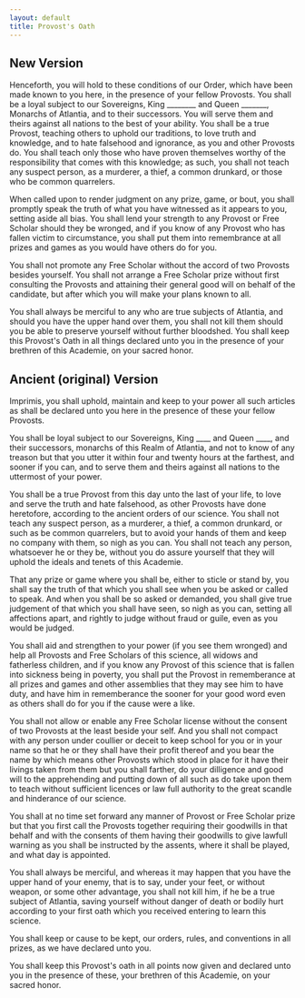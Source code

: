```yaml
---
layout: default
title: Provost's Oath
---
```


## New Version

Henceforth, you will hold to these conditions of our Order, which have been made known to you here, in the presence of your fellow Provosts.  You shall be a loyal subject to our Sovereigns, King ________ and Queen _______, Monarchs of Atlantia, and to their successors. You will serve them and theirs against all nations to the best of your ability.  You shall be a true Provost, teaching others to uphold our traditions, to love truth and knowledge, and to hate falsehood and ignorance, as you and other Provosts do. You shall teach only those who have proven themselves worthy of the responsibility that comes with this knowledge; as such, you shall not teach any suspect person, as a murderer, a thief, a common drunkard, or those who be common quarrelers.

When called upon to render judgment on any prize, game, or bout, you shall promptly speak the truth of what you have witnessed as it appears to you, setting aside all bias.  You shall lend your strength to any Provost or Free Scholar should they be wronged, and if you know of any Provost who has fallen victim to circumstance, you shall put them into remembrance at all prizes and games as you would have others do for you.

You shall not promote any Free Scholar without the accord of two Provosts besides yourself. You shall not arrange a Free Scholar prize without first consulting the Provosts and attaining their general good will on behalf of the candidate, but after which you will make your plans known to all.

You shall always be merciful to any who are true subjects of Atlantia, and should you have the upper hand over them, you shall not kill them should you be able to preserve yourself without further bloodshed.  You shall keep this Provost's Oath in all things declared unto you in the presence of your brethren of this Academie, on your sacred honor.

## Ancient (original) Version

Imprimis, you shall uphold, maintain and keep to your power all such articles as shall be declared unto you here in the presence of these your fellow Provosts.

You shall be loyal subject to our Sovereigns, King ____ and Queen ____, and their successors, monarchs of this Realm of Atlantia, and not to know of any treason but that you utter it within four and twenty hours at the farthest, and sooner if you can, and to serve them and theirs against all nations to the uttermost of your power.

You shall be a true Provost from this day unto the last of your life, to love and serve the truth and hate falsehood, as other Provosts have done heretofore, according to the ancient orders of our science.  You shall not teach any suspect person, as a murderer, a thief, a common drunkard, or such as be common quarrelers, but to avoid your hands of them and keep no company with them, so nigh as you can. You shall not teach any person, whatsoever he or they be, without you do assure yourself that they will uphold the ideals and tenets of this Academie.

That any prize or game where you shall be, either to sticle or stand by, you shall say the truth of that which you shall see when you be asked or called to speak.  And when you shall be so asked or demanded, you shall give true judgement of that which you shall have seen, so nigh as you can, setting all affections apart, and rightly to judge without fraud or guile, even as you would be judged.

You shall aid and strengthen to your power (if you see them wronged) and help all Provosts and Free Scholars of this science, all widows and fatherless children, and if you know any Provost of this science that is fallen into sickness being in poverty, you shall put the Provost in rememberance at all prizes and games and other assemblies that they may see him to have duty, and have him in rememberance the sooner for your good word even as others shall do for you if the cause were a like.

You shall not allow or enable any Free Scholar license without the consent of two Provosts at the least beside your self. And you shall not compact with any person under coullier or deceit to keep school for you or in your name so that he or they shall have their profit thereof and you bear the name by which means other Provosts which stood in place for it have their livings taken from them but you shall farther, do your dilligence and good will to the apprehending and putting down of all such as do take upon them to teach without sufficient licences or law full authority to the great scandle and hinderance of our science.

You shall at no time set forward any manner of Provost or Free Scholar prize but that you first call the Provosts together requiring their goodwills in that behalf and with the consents of them having their goodwills to give lawfull warning as you shall be instructed by the assents, where it shall be played, and what day is appointed.

You shall always be merciful, and whereas it may happen that you have the upper hand of your enemy, that is to say, under your feet, or without weapon, or some other advantage, you shall not kill him, if he be a true subject of Atlantia, saving yourself without danger of death or bodily hurt according to your first oath which you received entering to learn this science.

You shall keep or cause to be kept, our orders, rules, and conventions in all prizes, as we have declared unto you.

You shall keep this Provost's oath in all points now given and declared unto you in the presence of these, your brethren of this Academie, on your sacred honor.
